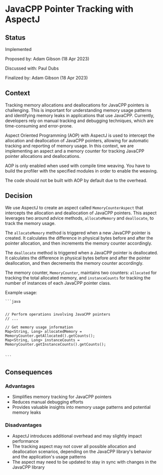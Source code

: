 # JavaCPP Pointer Tracking with AspectJ

## Status
Implemented

Proposed by: Adam Gibson (18 Apr 2023)

Discussed with: Paul Dubs

Finalized by: Adam Gibson (18 Apr 2023)

## Context

Tracking memory allocations and deallocations for JavaCPP pointers is challenging. This is 
important for understanding memory usage patterns and identifying memory leaks in 
applications that use JavaCPP. Currently, developers rely on manual tracking 
and debugging techniques,
which are time-consuming and error-prone.

Aspect Oriented Programming (AOP) with AspectJ is used to intercept the allocation and
deallocation of JavaCPP pointers, allowing for automatic tracking and reporting of memory usage.
In this context, we are implementing an aspect and a memory counter for tracking JavaCPP pointer
allocations and deallocations.

AOP is only enabled when used with compile time weaving. You have to build the profiler with
the specified modules in order to enable the weaving. 

The code should not be built with AOP by default due to the overhead.

## Decision

We use AspectJ to create an aspect called `MemoryCounterAspect` that intercepts 
the allocation and deallocation of JavaCPP pointers. This aspect leverages two 
around advice methods, `allocateMemory` and `deallocate`, to track the memory usage.

The `allocateMemory` method is triggered when a new JavaCPP pointer is created. It calculates 
the difference in physical bytes before and after the pointer allocation, and then increments 
the memory counter accordingly.

The `deallocate` method is triggered when a JavaCPP pointer is deallocated. It calculates the difference 
in physical bytes before and after the pointer deallocation, and then decrements the memory counter accordingly.

The memory counter, `MemoryCounter`, maintains two counters: `allocated` for tracking the total allocated memory,
and `instanceCounts` for tracking the number of instances of each JavaCPP pointer class.

Example usage:

    ```java


    // Perform operations involving JavaCPP pointers
    // ...

    // Get memory usage information
    Map<String, Long> allocatedMemory = MemoryCounter.getAllocated().getCounts();
    Map<String, Long> instanceCounts = MemoryCounter.getInstanceCounts().getCounts();


    ```

## Consequences

### Advantages
* Simplifies memory tracking for JavaCPP pointers
* Reduces manual debugging efforts
* Provides valuable insights into memory usage patterns and potential memory leaks

### Disadvantages
* AspectJ introduces additional overhead and may slightly impact performance
* The tracking aspect may not cover all possible allocation and deallocation scenarios, depending on the JavaCPP library's 
  behavior and the application's usage patterns
* The aspect may need to be updated to stay in sync with changes in the JavaCPP library
